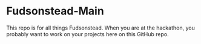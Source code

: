 # Fudsonstead-Main
This repo is for all things Fudsonstead.
When you are at the hackathon, you probably want to work on your projects here on this GitHub repo.
